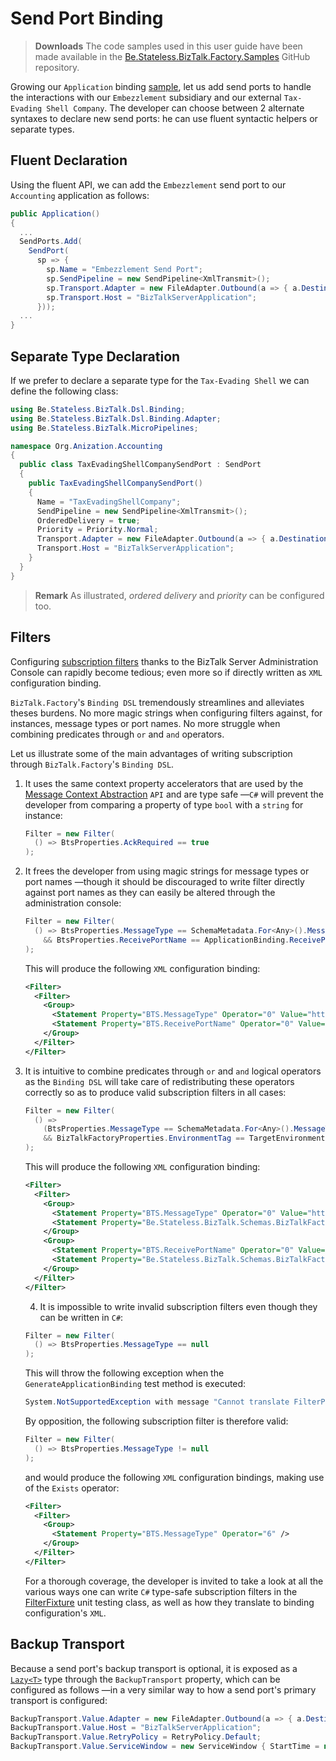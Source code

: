 ﻿# Send Port Binding

> **Downloads** The code samples used in this user guide have been made available in the [Be.Stateless.BizTalk.Factory.Samples][github.samples] GitHub repository.

Growing our `Application` binding [sample](./Application.md), let us add send ports to handle the interactions with our `Embezzlement` subsidiary and our external `Tax-Evading Shell Company`. The developer can choose between 2 alternate syntaxes to declare new send ports: he can use fluent syntactic helpers or separate types.

## Fluent Declaration

Using the fluent API, we can add the `Embezzlement` send port to our `Accounting` application as follows:

```csharp
public Application()
{
  ...
  SendPorts.Add(
    SendPort(
      sp => {
        sp.Name = "Embezzlement Send Port";
        sp.SendPipeline = new SendPipeline<XmlTransmit>();
        sp.Transport.Adapter = new FileAdapter.Outbound(a => { a.DestinationFolder = @"c:\file\embezzlement"; });
        sp.Transport.Host = "BizTalkServerApplication";
      }));
  ...
}
```

## Separate Type Declaration

If we prefer to declare a separate type for the `Tax-Evading Shell` we can define the following class:

```csharp
using Be.Stateless.BizTalk.Dsl.Binding;
using Be.Stateless.BizTalk.Dsl.Binding.Adapter;
using Be.Stateless.BizTalk.MicroPipelines;

namespace Org.Anization.Accounting
{
  public class TaxEvadingShellCompanySendPort : SendPort
  {
    public TaxEvadingShellCompanySendPort()
    {
      Name = "TaxEvadingShellCompany";
      SendPipeline = new SendPipeline<XmlTransmit>();
      OrderedDelivery = true;
      Priority = Priority.Normal;
      Transport.Adapter = new FileAdapter.Outbound(a => { a.DestinationFolder = @"c:\file\tax-evasion"; });
      Transport.Host = "BizTalkServerApplication";
    }
  }
}
```

> **Remark** As illustrated, _ordered delivery_ and _priority_ can be configured too.

## Filters

Configuring [subscription filters][send-port-filters] thanks to the BizTalk Server Administration Console can rapidly become tedious; even more so if directly written as `XML` configuration binding.

`BizTalk.Factory`'s `Binding DSL` tremendously streamlines and alleviates theses burdens. No more magic strings when configuring filters against, for instances, message types or port names. No more struggle when combining predicates through `or` and `and` operators.

Let us illustrate some of the main advantages of writing subscription through `BizTalk.Factory`'s `Binding DSL`.

1. It uses the same context property accelerators that are used by the [Message Context Abstraction](../../Abstractions/README.md#message-context-abstractions) `API` and are type safe &mdash;`C#` will prevent the developer from comparing a property of type `bool` with a `string` for instance:

   ```csharp
   Filter = new Filter(
     () => BtsProperties.AckRequired == true
   );
   ```

2. It frees the developer from using magic strings for message types or port names &mdash;though it should be discouraged to write filter directly against port names as they can easily be altered through the administration console:

   ```csharp
   Filter = new Filter(
     () => BtsProperties.MessageType == SchemaMetadata.For<Any>().MessageType
       && BtsProperties.ReceivePortName == ApplicationBinding.ReceivePorts.Find<EvilBankReceivePort>().Name
   );
   ```

   This will produce the following `XML` configuration binding:

   ```xml
   <Filter>
     <Filter>
       <Group>
         <Statement Property="BTS.MessageType" Operator="0" Value="http://schemas.microsoft.com/BizTalk/2003/Any#Root" />
         <Statement Property="BTS.ReceivePortName" Operator="0" Value="Bank of Evil ReceivePort" />
       </Group>
     </Filter>
   </Filter>
   ```

3. It is intuitive to combine predicates through `or` and `and` logical operators as the `Binding DSL` will take care of redistributing these operators correctly so as to produce valid subscription filters in all cases:

   ```csharp
   Filter = new Filter(
     () =>
       (BtsProperties.MessageType == SchemaMetadata.For<Any>().MessageType || BtsProperties.ReceivePortName == ApplicationBinding.ReceivePorts.Find<EvilBankReceivePort>().Name)
       && BizTalkFactoryProperties.EnvironmentTag == TargetEnvironment.ACCEPTANCE
   );
   ```

   This will produce the following `XML` configuration binding:

   ```xml
   <Filter>
     <Filter>
       <Group>
         <Statement Property="BTS.MessageType" Operator="0" Value="http://schemas.microsoft.com/BizTalk/2003/Any#Root" />
         <Statement Property="Be.Stateless.BizTalk.Schemas.BizTalkFactory.EnvironmentTag" Operator="0" Value="ACC" />
       </Group>
       <Group>
         <Statement Property="BTS.ReceivePortName" Operator="0" Value="Bank of Evil ReceivePort" />
         <Statement Property="Be.Stateless.BizTalk.Schemas.BizTalkFactory.EnvironmentTag" Operator="0" Value="ACC" />
       </Group>
     </Filter>
   </Filter>
   ```

   4. It is impossible to write invalid subscription filters even though they can be written in `C#`:

   ```csharp
   Filter = new Filter(
     () => BtsProperties.MessageType == null
   );
   ```

   This will throw the following exception when the `GenerateApplicationBinding` test method is executed:

   ```csharp
   System.NotSupportedException with message "Cannot translate FilterPredicate "() => (BtsProperties.MessageType == null)" because filter value can be null only if the operator is exists."
   ```

   By opposition, the following subscription filter is therefore valid:

   ```csharp
   Filter = new Filter(
     () => BtsProperties.MessageType != null
   );
   ```

   and would produce the following `XML` configuration bindings, making use of the `Exists` operator:

   ```xml
   <Filter>
     <Filter>
       <Group>
         <Statement Property="BTS.MessageType" Operator="6" />
       </Group>
     </Filter>
   </Filter>
   ```

   For a thorough coverage, the developer is invited to take a look at all the various ways one can write `C#` type-safe subscription filters in the [FilterFixture][filter-fixture] unit testing class, as well as how they translate to binding configuration's `XML`.

## Backup Transport

Because a send port's backup transport is optional, it is exposed as a [`Lazy<T>`][lazy-of-t] type through the `BackupTransport` property, which can be configured as follows &mdash;in a very similar way to how a send port's primary transport is configured:

```csharp
BackupTransport.Value.Adapter = new FileAdapter.Outbound(a => { a.DestinationFolder = @"c:\file\tax-evasion-backup-plan"; });
BackupTransport.Value.Host = "BizTalkServerApplication";
BackupTransport.Value.RetryPolicy = RetryPolicy.Default;
BackupTransport.Value.ServiceWindow = new ServiceWindow { StartTime = new Time(1, 0), StopTime = new Time(23, 0) };
```

<!-- links -->

[github.samples]: https://github.com/icraftsoftware/Be.Stateless.BizTalk.Factory.Samples

<!--  -->

[filter-fixture]: https://github.com/icraftsoftware/Be.Stateless.BizTalk.Dsl.Binding/blob/master/src/Be.Stateless.BizTalk.Dsl.Binding.Tests/Dsl/Binding/Subscription/FilterFixture.cs
[lazy-of-t]: https://docs.microsoft.com/en-us/dotnet/api/system.lazy-1?view=netframework-4.8
[send-port-filters]: ./../../../assets/images/SendPort.Filters.png

<!--
cSpell:ignore anization
-->
